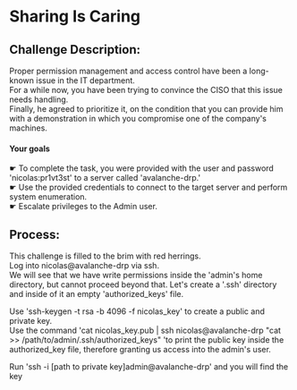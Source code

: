 # Sharing Is Caring
## Challenge Description:
Proper permission management and access control have been a long-known issue in the IT department.<br>
For a while now, you have been trying to convince the CISO that this issue needs handling.<br>
Finally, he agreed to prioritize it, on the condition that you can provide him with a demonstration in which you compromise one of the company's machines.<br>

#### Your goals<br>
☛ To complete the task, you were provided with the user and password 'nicolas:pr1vt3st' to a server called 'avalanche-drp.'<br>
☛ Use the provided credentials to connect to the target server and perform system enumeration.<br>
☛ Escalate privileges to the Admin user.<br>

## Process:
This challenge is filled to the brim with red herrings.<br>
Log into nicolas@avalanche-drp via ssh.<br>
We will see that we have write permissions inside the 'admin's home directory, but cannot proceed beyond that. Let's create a '.ssh' directory and inside of it an empty 'authorized_keys' file.<br>

Use 'ssh-keygen -t rsa -b 4096 -f nicolas_key' to create a public and private key.<br>
Use the command 'cat nicolas_key.pub | ssh nicolas@avalanche-drp "cat >> /path/to/admin/.ssh/authorized_keys" 'to print the public key inside the authorized_key file, therefore granting us access into the admin's user.<br>

Run 'ssh -i [path to private key]admin@avalanche-drp' and you will find the key
